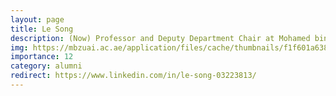 ```yaml
---
layout: page
title: Le Song
description: (Now) Professor and Deputy Department Chair at Mohamed bin Zayed University of Artificial Intelligence
img: https://mbzuai.ac.ae/application/files/cache/thumbnails/f1f601a638d779e5499b1f2023e68617.jpg
importance: 12
category: alumni
redirect: https://www.linkedin.com/in/le-song-03223813/
---
```

